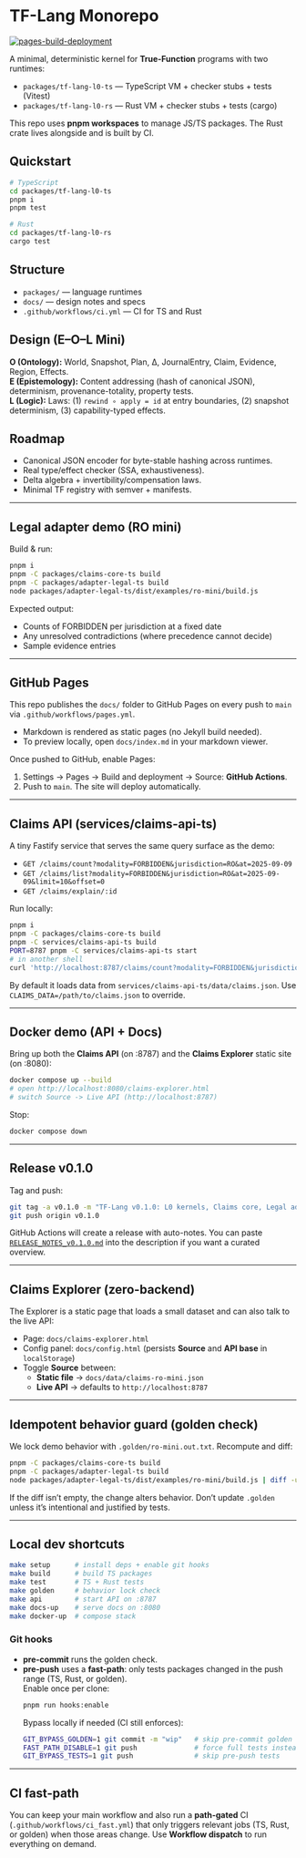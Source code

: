 
# TF-Lang Monorepo

[![pages-build-deployment](https://github.com/tf-lang/tf-lang/actions/workflows/pages.yml/badge.svg?branch=main)](https://tf-lang.github.io/tf-lang/)

A minimal, deterministic kernel for **True-Function** programs with two runtimes:

- `packages/tf-lang-l0-ts` — TypeScript VM + checker stubs + tests (Vitest)
- `packages/tf-lang-l0-rs` — Rust VM + checker stubs + tests (cargo)

This repo uses **pnpm workspaces** to manage JS/TS packages. The Rust crate lives alongside and is built by CI.

## Quickstart

```bash
# TypeScript
cd packages/tf-lang-l0-ts
pnpm i
pnpm test

# Rust
cd packages/tf-lang-l0-rs
cargo test
```

## Structure

- `packages/` — language runtimes
- `docs/` — design notes and specs
- `.github/workflows/ci.yml` — CI for TS and Rust

## Design (E–O–L Mini)

**O (Ontology):** World, Snapshot, Plan, Δ, JournalEntry, Claim, Evidence, Region, Effects.  
**E (Epistemology):** Content addressing (hash of canonical JSON), determinism, provenance-totality, property tests.  
**L (Logic):** Laws: (1) `rewind ∘ apply = id` at entry boundaries, (2) snapshot determinism, (3) capability-typed effects.

## Roadmap

- Canonical JSON encoder for byte-stable hashing across runtimes.
- Real type/effect checker (SSA, exhaustiveness).
- Delta algebra + invertibility/compensation laws.
- Minimal TF registry with semver + manifests.


---

## Legal adapter demo (RO mini)

Build & run:
```bash
pnpm i
pnpm -C packages/claims-core-ts build
pnpm -C packages/adapter-legal-ts build
node packages/adapter-legal-ts/dist/examples/ro-mini/build.js
```

Expected output:
- Counts of FORBIDDEN per jurisdiction at a fixed date
- Any unresolved contradictions (where precedence cannot decide)
- Sample evidence entries

---

## GitHub Pages

This repo publishes the `docs/` folder to GitHub Pages on every push to `main` via `.github/workflows/pages.yml`.
- Markdown is rendered as static pages (no Jekyll build needed).
- To preview locally, open `docs/index.md` in your markdown viewer.

Once pushed to GitHub, enable Pages:
1) Settings -> Pages -> Build and deployment -> Source: **GitHub Actions**.
2) Push to `main`. The site will deploy automatically.


---

## Claims API (services/claims-api-ts)

A tiny Fastify service that serves the same query surface as the demo:
- `GET /claims/count?modality=FORBIDDEN&jurisdiction=RO&at=2025-09-09`
- `GET /claims/list?modality=FORBIDDEN&jurisdiction=RO&at=2025-09-09&limit=10&offset=0`
- `GET /claims/explain/:id`

Run locally:
```bash
pnpm i
pnpm -C packages/claims-core-ts build
pnpm -C services/claims-api-ts build
PORT=8787 pnpm -C services/claims-api-ts start
# in another shell
curl 'http://localhost:8787/claims/count?modality=FORBIDDEN&jurisdiction=RO&at=2025-09-09'
```

By default it loads data from `services/claims-api-ts/data/claims.json`. Use `CLAIMS_DATA=/path/to/claims.json` to override.


---

## Docker demo (API + Docs)

Bring up both the **Claims API** (on :8787) and the **Claims Explorer** static site (on :8080):

```bash
docker compose up --build
# open http://localhost:8080/claims-explorer.html
# switch Source -> Live API (http://localhost:8787)
```

Stop:
```bash
docker compose down
```


---

## Release v0.1.0

Tag and push:
```bash
git tag -a v0.1.0 -m "TF-Lang v0.1.0: L0 kernels, Claims core, Legal adapter, Explorer & API"
git push origin v0.1.0
```

GitHub Actions will create a release with auto-notes. You can paste [`RELEASE_NOTES_v0.1.0.md`](./RELEASE_NOTES_v0.1.0.md) into the description if you want a curated overview.

---

## Claims Explorer (zero-backend)

The Explorer is a static page that loads a small dataset and can also talk to the live API:

- Page: `docs/claims-explorer.html`
- Config panel: `docs/config.html` (persists **Source** and **API base** in `localStorage`)
- Toggle **Source** between:
  - **Static file** → `docs/data/claims-ro-mini.json`
  - **Live API** → defaults to `http://localhost:8787`

---

## Idempotent behavior guard (golden check)

We lock demo behavior with `.golden/ro-mini.out.txt`. Recompute and diff:

```bash
pnpm -C packages/claims-core-ts build
pnpm -C packages/adapter-legal-ts build
node packages/adapter-legal-ts/dist/examples/ro-mini/build.js | diff -u .golden/ro-mini.out.txt -
```

If the diff isn’t empty, the change alters behavior. Don’t update `.golden` unless it’s intentional and justified by tests.

---

## Local dev shortcuts

```bash
make setup      # install deps + enable git hooks
make build      # build TS packages
make test       # TS + Rust tests
make golden     # behavior lock check
make api        # start API on :8787
make docs-up    # serve docs on :8080
make docker-up  # compose stack
```

### Git hooks

- **pre-commit** runs the golden check.
- **pre-push** uses a **fast-path**: only tests packages changed in the push range (TS, Rust, or golden).  
  Enable once per clone:
  ```bash
  pnpm run hooks:enable
  ```
  Bypass locally if needed (CI still enforces):
  ```bash
  GIT_BYPASS_GOLDEN=1 git commit -m "wip"   # skip pre-commit golden
  FAST_PATH_DISABLE=1 git push              # force full tests instead of fast-path
  GIT_BYPASS_TESTS=1 git push               # skip pre-push tests
  ```

---

## CI fast-path

You can keep your main workflow and also run a **path-gated** CI (`.github/workflows/ci_fast.yml`) that only triggers relevant jobs (TS, Rust, or golden) when those areas change. Use **Workflow dispatch** to run everything on demand.
